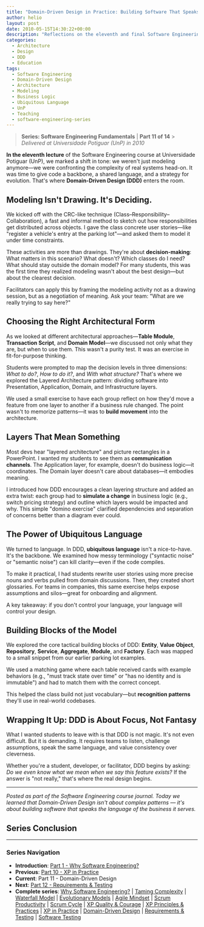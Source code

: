 ```yaml
---
title: "Domain-Driven Design in Practice: Building Software That Speaks Business"
author: helio
layout: post
date: 2010-05-15T14:30:22+00:00
description: "Reflections on the eleventh and final Software Engineering lecture, exploring Domain-Driven Design principles and their practical application in real-world software development."
categories:
  - Architecture
  - Design
  - DDD
  - Education
tags:
  - Software Engineering
  - Domain-Driven Design
  - Architecture
  - Modeling
  - Business Logic
  - Ubiquitous Language
  - UnP
  - Teaching
  - software-engineering-series
---
```


> **Series: Software Engineering Fundamentals** | **Part 11 of 14** > _Delivered at Universidade Potiguar (UnP) in 2010_

**In the eleventh lecture** of the Software Engineering course at Universidade Potiguar (UnP), we marked a shift in tone: we weren't just modeling anymore—we were confronting the complexity of real systems head-on. It was time to give code a backbone, a shared language, and a strategy for evolution. That's where **Domain-Driven Design (DDD)** enters the room.

## Modeling Isn't Drawing. It's Deciding.

We kicked off with the CRC-like technique (Class–Responsibility–Collaboration), a fast and informal method to sketch out how responsibilities get distributed across objects. I gave the class concrete user stories—like "register a vehicle's entry at the parking lot"—and asked them to model it under time constraints.

These activities are more than drawings. They're about **decision-making**: What matters in this scenario? What doesn't? Which classes do I need? What should stay outside the domain model? For many students, this was the first time they realized modeling wasn't about the best design—but about the clearest decision.

Facilitators can apply this by framing the modeling activity not as a drawing session, but as a negotiation of meaning. Ask your team: "What are we really trying to say here?"

## Choosing the Right Architectural Form

As we looked at different architectural approaches—**Table Module**, **Transaction Script**, and **Domain Model**—we discussed not only what they are, but when to use them. This wasn't a purity test. It was an exercise in fit-for-purpose thinking.

Students were prompted to map the decision levels in three dimensions: _What to do?_, _How to do it?_, and _With what structure?_ That's where we explored the Layered Architecture pattern: dividing software into Presentation, Application, Domain, and Infrastructure layers.

We used a small exercise to have each group reflect on how they'd move a feature from one layer to another if a business rule changed. The point wasn't to memorize patterns—it was to **build movement** into the architecture.

## Layers That Mean Something

Most devs hear "layered architecture" and picture rectangles in a PowerPoint. I wanted my students to see them as **communication channels**. The Application layer, for example, doesn't do business logic—it coordinates. The Domain layer doesn't care about databases—it embodies meaning.

I introduced how DDD encourages a clean layering structure and added an extra twist: each group had to **simulate a change** in business logic (e.g., switch pricing strategy) and outline which layers would be impacted and why. This simple "domino exercise" clarified dependencies and separation of concerns better than a diagram ever could.

## The Power of Ubiquitous Language

We turned to language. In DDD, **ubiquitous language** isn't a nice-to-have. It's the backbone. We examined how messy terminology ("syntactic noise" or "semantic noise") can kill clarity—even if the code compiles.

To make it practical, I had students rewrite user stories using more precise nouns and verbs pulled from domain discussions. Then, they created short glossaries. For teams in companies, this same exercise helps expose assumptions and silos—great for onboarding and alignment.

A key takeaway: if you don't control your language, your language will control your design.

## Building Blocks of the Model

We explored the core tactical building blocks of DDD: **Entity**, **Value Object**, **Repository**, **Service**, **Aggregate**, **Module**, and **Factory**. Each was mapped to a small snippet from our earlier parking lot examples.

We used a matching game where each table received cards with example behaviors (e.g., "must track state over time" or "has no identity and is immutable") and had to match them with the correct concept.

This helped the class build not just vocabulary—but **recognition patterns** they'll use in real-world codebases.

## Wrapping It Up: DDD is About Focus, Not Fantasy

What I wanted students to leave with is that DDD is not magic. It's not even difficult. But it is demanding. It requires teams to listen, challenge assumptions, speak the same language, and value consistency over cleverness.

Whether you're a student, developer, or facilitator, DDD begins by asking: _Do we even know what we mean when we say this feature exists?_ If the answer is "not really," that's where the real design begins.

---

_Posted as part of the Software Engineering course journal. Today we learned that Domain-Driven Design isn't about complex patterns — it's about building software that speaks the language of the business it serves._

## Series Conclusion

---

### **Series Navigation**

- **Introduction**: [Part 1 - Why Software Engineering?](../2010-02-24-software-engineering-purpose/)
- **Previous**: [Part 10 - XP in Practice](../2010-05-08-applying-xp-strategies/)
- **Current**: Part 11 - Domain-Driven Design
- **Next**: [Part 12 - Requirements & Testing](../2010-05-22-requirements-validation-tests/)
- **Complete series**: [Why Software Engineering?](../2010-02-24-software-engineering-purpose/) | [Taming Complexity](../2010-03-02-complexity-process/) | [Waterfall Model](../2010-03-10-waterfall-model/) | [Evolutionary Models](../2010-03-18-evolutionary-models/) | [Agile Mindset](../2010-03-26-agile-mindset/) | [Scrum Productivity](../2010-04-03-scrum-productivity/) | [Scrum Cycle](../2010-04-11-scrum-cycle/) | [XP Quality & Courage](../2010-04-19-xp-quality-courage/) | [XP Principles & Practices](../2010-05-01-xp-principles-practices/) | [XP in Practice](../2010-05-08-applying-xp-strategies/) | [Domain-Driven Design](../2010-05-15-domain-driven-design/) | [Requirements & Testing](../2010-05-22-requirements-validation-tests/) | [Software Testing](../2010-05-29-software-testing/)
